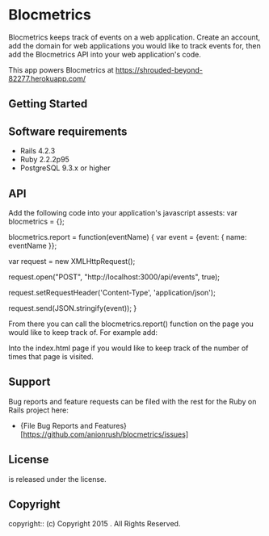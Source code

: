 # Blocmetrics

Blocmetrics keeps track of events on a web application. Create an account, add the domain for web applications you would like to track events for, then add the Blocmetrics API into your web application's code. 

This app powers Blocmetrics at https://shrouded-beyond-82277.herokuapp.com/
## Getting Started

## Software requirements
- Rails 4.2.3
- Ruby 2.2.2p95
- PostgreSQL 9.3.x or higher

## API

Add the following code into your application's javascript assests:
var blocmetrics = {};

blocmetrics.report = function(eventName) {
 var event = {event: { name: eventName }};

 var request = new XMLHttpRequest();

 request.open("POST", "http://localhost:3000/api/events", true);

 request.setRequestHeader('Content-Type', 'application/json');

 request.send(JSON.stringify(event));
}

From there you can call the blocmetrics.report() function on the page you would like to keep track of. For example add:
 <script type="text/javascript"> 
  blocmetrics.report("Index"); 
</script>

Into the index.html page if you would like to keep track of the number of times that page is visited. 

## Support
Bug reports and feature requests can be filed with the rest for the Ruby on Rails project here:
* {File Bug Reports and Features}[https://github.com/anionrush/blocmetrics/issues]
## License
<Project Name> is released under the <LICENSE-NAME> license.
## Copyright
copyright:: (c) Copyright 2015 <Project Name>. All Rights Reserved.
